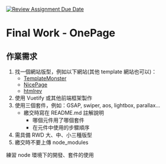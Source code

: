 [![Review Assignment Due Date](https://classroom.github.com/assets/deadline-readme-button-22041afd0340ce965d47ae6ef1cefeee28c7c493a6346c4f15d667ab976d596c.svg)](https://classroom.github.com/a/aMHx-K_k)
# Final Work - OnePage

## 作業需求

1. 找一個網站版型，例如以下網站(其他 template 網站也可以)：
   - [TemplateMonster](https://www.templatemonster.com/)
   - [NicePage](https://nicepage.com/)
   - [htmlrev](https://htmlrev.com/)
2. 使用 Vuetify 或其他前端框架製作
3. 使用三個套件，例如：GSAP, swiper, aos, lightbox, parallax...
   - 繳交時寫在 README.md 註解說明
     - 哪個元件用了哪個套件
     - 在元件中使用的步驟順序
4. 需具備 RWD 大、中、小三種版型
5. 繳交時不要上傳 node_modules

練習 node 環境下的開發、套件的使用
